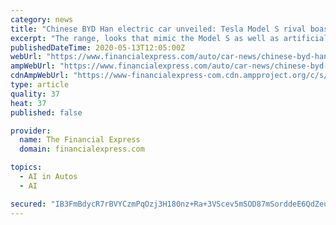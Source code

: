 ```yaml
---
category: news
title: "Chinese BYD Han electric car unveiled: Tesla Model S rival boasts 605km range and artificial intelligence"
excerpt: "The range, looks that mimic the Model S as well as artificial intelligence combined in a Rs 36 lakh, ex-showroom price should make the car desirable to many."
publishedDateTime: 2020-05-13T12:05:00Z
webUrl: "https://www.financialexpress.com/auto/car-news/chinese-byd-han-electric-car-unveiled-tesla-model-s-rival-605km-range-artificial-intelligence-price-features-launch/1957808/"
ampWebUrl: "https://www.financialexpress.com/auto/car-news/chinese-byd-han-electric-car-unveiled-tesla-model-s-rival-605km-range-artificial-intelligence-price-features-launch/1957808/lite/"
cdnAmpWebUrl: "https://www-financialexpress-com.cdn.ampproject.org/c/s/www.financialexpress.com/auto/car-news/chinese-byd-han-electric-car-unveiled-tesla-model-s-rival-605km-range-artificial-intelligence-price-features-launch/1957808/lite/"
type: article
quality: 37
heat: 37
published: false

provider:
  name: The Financial Express
  domain: financialexpress.com

topics:
  - AI in Autos
  - AI

secured: "IB3FmBdycR7rBVYCzmPqOzj3H180nz+Ra+3VScev5mSOD87mSorddeE6QdZeuyUh8bGkoAkZqEcwSgpC7QBIpo9MvSwQokj+Ox6r63TR5stu/7oXbmylvydXQFXcGTpUwKH+TcMGha1+7JlSQvp3w+7drkf8ErTMQhQiCips8SeY224MxOvPvGyWOuizGKCz6rCIErpR0JxOEScV7OTdBHYTKZYSJTWayEhlU2y5Kyhcbn1cDlPdTlBKXlcD9cKqNdNbyvEquFceekIEBWouYmEd4eO6xtwuQYgNacHHFaJRmhzDu+a67WzwDIaFB8POzCskKCmmDyQmtAWgHUNIXe7h6sJHIunzTLNlNProKXnwXp3NOK+SAy4XH7izhvLJ1yygsczGlcm+wuVir52TQuo/AsRE3uDfFEyS0Dc/qkCZ6kUZtfvpcEzxjgpa0Nrgpy+9Cno2IyNOkEIg0LsLcPD0EI82M01o7P4nzCYu5rE=;Jd96mYuR2EOi2zP4nrXLyQ=="
---
```


